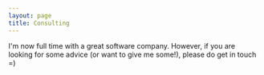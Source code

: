 ```yaml
---
layout: page
title: Consulting
---
```

I'm now full time with a great software company. However, if you are looking for some advice (or want to give me some!), please do get in touch =)
